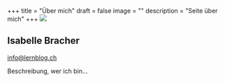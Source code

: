 +++
title = "Über mich"
draft = false
image = ""
description = "Seite über mich"
+++
![](/img/default-author.png)

## Isabelle Bracher

info@lernblog.ch

Beschreibung, wer ich bin...